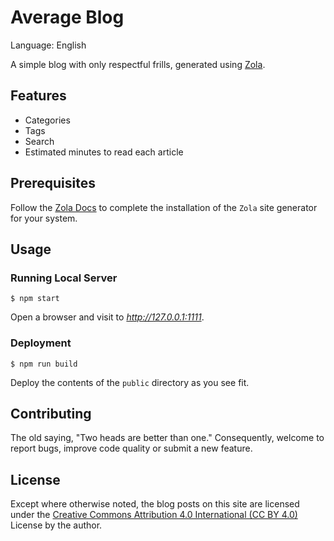 # Average Blog

Language: English

A simple blog with only respectful frills, generated using [Zola](https://getzola.org).

## Features

- Categories
- Tags
- Search
- Estimated minutes to read each article

## Prerequisites

Follow the [Zola Docs](https://www.getzola.org/documentation/getting-started/installation/) to complete the installation of the `Zola` site generator for your system.

## Usage

### Running Local Server

```console
$ npm start
```

Open a browser and visit to _<http://127.0.0.1:1111>_.

### Deployment

```console
$ npm run build
```

Deploy the contents of the `public` directory as you see fit.

## Contributing

The old saying, "Two heads are better than one." Consequently, welcome to report bugs, improve code quality or submit a new feature.

## License

Except where otherwise noted, the blog posts on this site are licensed under the [Creative Commons Attribution 4.0 International (CC BY 4.0)](https://creativecommons.org/licenses/by/4.0/) License by the author.
